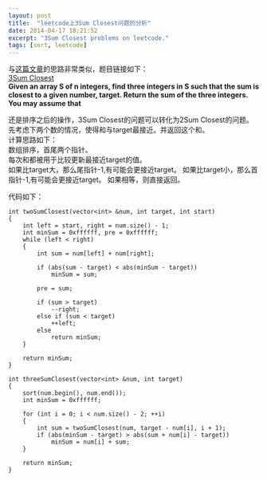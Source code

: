 ```yaml
---
layout: post
title:  "leetcode上3Sum Closest问题的分析"
date: 2014-04-17 18:21:52
excerpt: "3Sum Closest problems on leetcode."
tags: [sort, leetcode]
---
```


与[这篇文章](http://izualzhy.cn/ksum-problems/)的思路非常类似，题目链接如下：  
[3Sum Closest ](http://oj.leetcode.com/problems/3sum-closest/)  
**Given an array S of n integers, find three integers in S such that the sum is closest to a given number, target. Return the sum of the three integers. You may assume that**


还是排序之后的操作，3Sum Closest的问题可以转化为2Sum Closest的问题。 
先考虑下两个数的情况，使得和与target最接近。并返回这个和。  
计算思路如下：  
数组排序，首尾两个指针。  
每次和都被用于比较更新最接近target的值。  
如果比target大，那么尾指针-1,有可能会更接近target。 
如果比target小，那么首指针-1,有可能会更接近target。
如果相等，则直接返回。  

代码如下：  

```
int twoSumClosest(vector<int> &num, int target, int start)
{
    int left = start, right = num.size() - 1;
    int minSum = 0xffffff, pre = 0xffffff;
    while (left < right)
    {
        int sum = num[left] + num[right];

        if (abs(sum - target) < abs(minSum - target))
            minSum = sum;

        pre = sum;

        if (sum > target)
            --right;
        else if (sum < target)
            ++left;
        else
            return minSum;
    }

    return minSum;
}

int threeSumClosest(vector<int> &num, int target)
{
    sort(num.begin(), num.end());
    int minSum = 0xffffff;

    for (int i = 0; i < num.size() - 2; ++i)
    {
        int sum = twoSumClosest(num, target - num[i], i + 1);
        if (abs(minSum - target) > abs(sum + num[i] - target))
            minSum = num[i] + sum;
    }

    return minSum;
}
```
